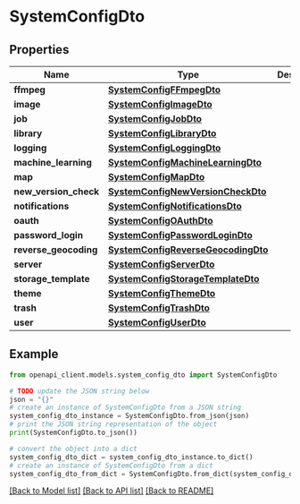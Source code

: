 # SystemConfigDto


## Properties

Name | Type | Description | Notes
------------ | ------------- | ------------- | -------------
**ffmpeg** | [**SystemConfigFFmpegDto**](SystemConfigFFmpegDto.md) |  | 
**image** | [**SystemConfigImageDto**](SystemConfigImageDto.md) |  | 
**job** | [**SystemConfigJobDto**](SystemConfigJobDto.md) |  | 
**library** | [**SystemConfigLibraryDto**](SystemConfigLibraryDto.md) |  | 
**logging** | [**SystemConfigLoggingDto**](SystemConfigLoggingDto.md) |  | 
**machine_learning** | [**SystemConfigMachineLearningDto**](SystemConfigMachineLearningDto.md) |  | 
**map** | [**SystemConfigMapDto**](SystemConfigMapDto.md) |  | 
**new_version_check** | [**SystemConfigNewVersionCheckDto**](SystemConfigNewVersionCheckDto.md) |  | 
**notifications** | [**SystemConfigNotificationsDto**](SystemConfigNotificationsDto.md) |  | 
**oauth** | [**SystemConfigOAuthDto**](SystemConfigOAuthDto.md) |  | 
**password_login** | [**SystemConfigPasswordLoginDto**](SystemConfigPasswordLoginDto.md) |  | 
**reverse_geocoding** | [**SystemConfigReverseGeocodingDto**](SystemConfigReverseGeocodingDto.md) |  | 
**server** | [**SystemConfigServerDto**](SystemConfigServerDto.md) |  | 
**storage_template** | [**SystemConfigStorageTemplateDto**](SystemConfigStorageTemplateDto.md) |  | 
**theme** | [**SystemConfigThemeDto**](SystemConfigThemeDto.md) |  | 
**trash** | [**SystemConfigTrashDto**](SystemConfigTrashDto.md) |  | 
**user** | [**SystemConfigUserDto**](SystemConfigUserDto.md) |  | 

## Example

```python
from openapi_client.models.system_config_dto import SystemConfigDto

# TODO update the JSON string below
json = "{}"
# create an instance of SystemConfigDto from a JSON string
system_config_dto_instance = SystemConfigDto.from_json(json)
# print the JSON string representation of the object
print(SystemConfigDto.to_json())

# convert the object into a dict
system_config_dto_dict = system_config_dto_instance.to_dict()
# create an instance of SystemConfigDto from a dict
system_config_dto_from_dict = SystemConfigDto.from_dict(system_config_dto_dict)
```
[[Back to Model list]](../README.md#documentation-for-models) [[Back to API list]](../README.md#documentation-for-api-endpoints) [[Back to README]](../README.md)


